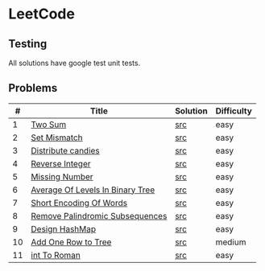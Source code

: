 # LeetCode

## Testing
All solutions have google test unit tests.

## Problems 
|   #  |                                             Title                                                   |                    Solution                    | Difficulty |
|------|-----------------------------------------------------------------------------------------------------|------------------------------------------------|------------|
|  1   |  [Two Sum](https://leetcode.com/problems/two-sum)                                                   |  [src](./src/twoSum.cpp)                       |    easy    |
|  2   |  [Set Mismatch](https://leetcode.com/problems/set-mismatch)                                         |  [src](./src/setMismatch.cpp)                  |    easy    |
|  3   |  [Distribute candies](https://leetcode.com/problems/distribute-candies)                             |  [src](./src/distributeCandies.cpp)            |    easy    |
|  4   |  [Reverse Integer](https://leetcode.com/problems/reverse-integer)                                   |  [src](./src/reverseInteger.cpp)               |    easy    |
|  5   |  [Missing Number](https://leetcode.com/problems/missing-number)                                     |  [src](./src/missingNumber.cpp)                |    easy    |
|  6   |  [Average Of Levels In Binary Tree](https://leetcode.com/problems/average-of-levels-in-binary-tree) |  [src](./src/averageOfLevelsInBinaryTree.cpp)  |    easy    |
|  7   |  [Short Encoding Of Words](https://leetcode.com/problems/short-encoding-of-words)                   |  [src](.src/shortEncodingOfWords.cpp)          |    easy    |
|  8   |  [Remove Palindromic Subsequences](https://leetcode.com/problems/remove-palindromic-subsequences)   |  [src](.src/removePalindromicSubsequences.cpp) |    easy    |
|  9   |  [Design HashMap](https://leetcode.com/problems/design-hashmap)                                     |  [src](.src/designHashMap.cpp)                 |    easy    |
|  10  |  [Add One Row to Tree](https://leetcode.com/problems/add-one-row-to-tree)                           |  [src](.src/addOneRowToTree.cpp)               |    medium  |
|  11  |  [int To Roman](https://leetcode.com/problems/int-to-roman)                                         |  [src](.src/intToRoman.cpp)                    |    easy    |
